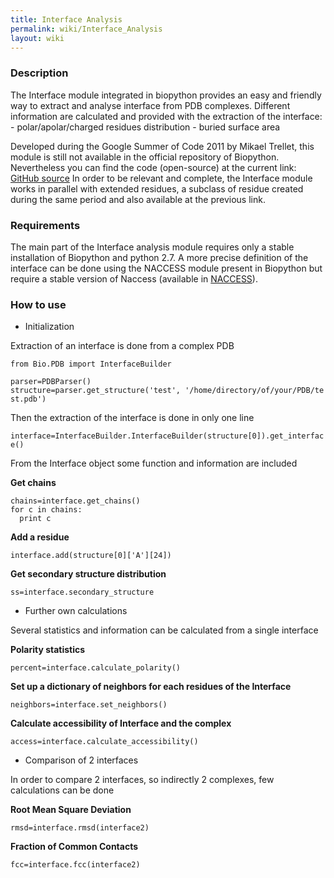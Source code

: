 ```yaml
---
title: Interface Analysis
permalink: wiki/Interface_Analysis
layout: wiki
---
```


### Description

The Interface module integrated in biopython provides an easy and
friendly way to extract and analyse interface from PDB complexes.
Different information are calculated and provided with the extraction of
the interface: - polar/apolar/charged residues distribution - buried
surface area

Developed during the Google Summer of Code 2011 by Mikael Trellet, this
module is still not available in the official repository of Biopython.
Nevertheless you can find the code (open-source) at the current link:
[GitHub
source](https://github.com/mtrellet/biopython/tree/interface_analysis)
In order to be relevant and complete, the Interface module works in
parallel with extended residues, a subclass of residue created during
the same period and also available at the previous link.

### Requirements

The main part of the Interface analysis module requires only a stable
installation of Biopython and python 2.7. A more precise definition of
the interface can be done using the NACCESS module present in Biopython
but require a stable version of Naccess (available in
[NACCESS](http://www.bioinf.manchester.ac.uk/naccess/)).

### How to use

-   Initialization

Extraction of an interface is done from a complex PDB

`from Bio.PDB import InterfaceBuilder`  
  
`parser=PDBParser()`  
`structure=parser.get_structure('test', '/home/directory/of/your/PDB/test.pdb')`

Then the extraction of the interface is done in only one line

`interface=InterfaceBuilder.InterfaceBuilder(structure[0]).get_interface()`

From the Interface object some function and information are included

**Get chains**

`chains=interface.get_chains()`  
`for c in chains:`  
`  print c`

**Add a residue**

`interface.add(structure[0]['A'][24])`

**Get secondary structure distribution**

`ss=interface.secondary_structure`

-   Further own calculations

Several statistics and information can be calculated from a single
interface

**Polarity statistics**

`percent=interface.calculate_polarity()`

**Set up a dictionary of neighbors for each residues of the Interface**

`neighbors=interface.set_neighbors()`

**Calculate accessibility of Interface and the complex**

`access=interface.calculate_accessibility()`

-   Comparison of 2 interfaces

In order to compare 2 interfaces, so indirectly 2 complexes, few
calculations can be done

**Root Mean Square Deviation**

`rmsd=interface.rmsd(interface2)`

**Fraction of Common Contacts**

`fcc=interface.fcc(interface2)`
